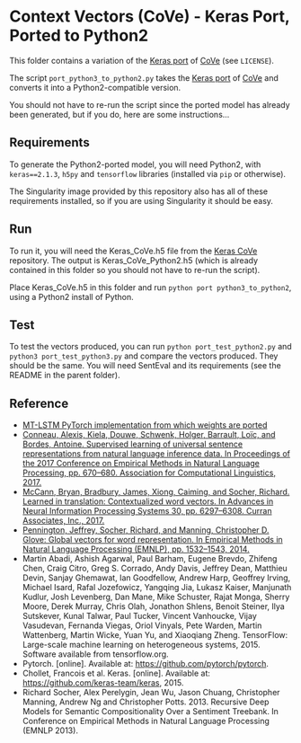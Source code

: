 # Context Vectors (CoVe) - Keras Port, Ported to Python2

This folder contains a variation of the [Keras port](https://github.com/rgsachin/CoVe) of [CoVe](https://github.com/salesforce/cove) (see `LICENSE`).

The script `port_python3_to_python2.py` takes the [Keras port](https://github.com/rgsachin/CoVe) of [CoVe](https://github.com/salesforce/cove) and converts it into a Python2-compatible version.

You should not have to re-run the script since the ported model has already been generated, but if you do, here are some instructions...

## Requirements

To generate the Python2-ported model, you will need Python2, with `keras==2.1.3`, `h5py` and `tensorflow` libraries (installed via `pip` or otherwise).

The Singularity image provided by this repository also has all of these requirements installed, so if you are using Singularity it should be easy.

## Run

To run it, you will need the Keras_CoVe.h5 file from the [Keras CoVe](https://github.com/rgsachin/CoVe) repository. The output is Keras_CoVe_Python2.h5 (which is already contained in this folder so you should not have to re-run the script).

Place Keras_CoVe.h5 in this folder and run `python port python3_to_python2`, using a Python2 install of Python.

## Test

To test the vectors produced, you can run `python port_test_python2.py` and `python3 port_test_python3.py` and compare the vectors produced. They should be the same. You will need SentEval and its requirements (see the README in the parent folder).

## Reference 
- [MT-LSTM PyTorch implementation from which weights are ported](https://github.com/salesforce/cove)
- [Conneau, Alexis, Kiela, Douwe, Schwenk, Holger, Barrault, Loïc, and Bordes, Antoine. Supervised learning of universal sentence representations from natural language inference data. In Proceedings of the 2017 Conference on Empirical Methods in Natural Language Processing, pp. 670–680. Association for Computational Linguistics, 2017.](https://arxiv.org/pdf/1705.02364.pdf)
- [McCann, Bryan, Bradbury, James, Xiong, Caiming, and Socher, Richard. Learned in translation: Contextualized word vectors. In Advances in Neural Information Processing Systems 30, pp. 6297–6308. Curran Associates, Inc., 2017.](https://arxiv.org/pdf/1708.00107.pdf)
- [Pennington, Jeffrey, Socher, Richard, and Manning, Christopher D. Glove: Global vectors for word representation. In Empirical Methods in Natural Language Processing (EMNLP), pp. 1532–1543, 2014.](https://nlp.stanford.edu/pubs/glove.pdf)
- Martin Abadi, Ashish Agarwal, Paul Barham, Eugene Brevdo, Zhifeng Chen, Craig Citro, Greg S. Corrado, Andy Davis, Jeffrey Dean, Matthieu Devin, Sanjay Ghemawat, Ian Goodfellow, Andrew Harp, Geoffrey Irving, Michael Isard, Rafal Jozefowicz, Yangqing Jia, Lukasz Kaiser, Manjunath Kudlur, Josh Levenberg, Dan Mane, Mike Schuster, Rajat Monga, Sherry Moore, Derek Murray, Chris Olah, Jonathon Shlens, Benoit Steiner, Ilya Sutskever, Kunal Talwar, Paul Tucker, Vincent Vanhoucke, Vijay Vasudevan, Fernanda Viegas, Oriol Vinyals, Pete Warden, Martin Wattenberg, Martin Wicke, Yuan Yu, and Xiaoqiang Zheng. TensorFlow: Large-scale machine learning on heterogeneous systems, 2015. Software available from tensorflow.org.
- Pytorch. [online]. Available at: https://github.com/pytorch/pytorch.
- Chollet, Francois et al. Keras. [online]. Available at: https://github.com/keras-team/keras, 2015.
- Richard Socher, Alex Perelygin, Jean Wu, Jason Chuang, Christopher Manning, Andrew Ng and Christopher Potts. 2013. Recursive Deep Models for Semantic Compositionality Over a Sentiment Treebank. In Conference on Empirical Methods in Natural Language Processing (EMNLP 2013).

